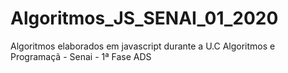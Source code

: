 # Algoritmos_JS_SENAI_01_2020
 Algoritmos elaborados em javascript durante a U.C Algoritmos e Programaçã - Senai - 1ª Fase ADS
